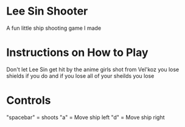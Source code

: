# Lee Sin Shooter
A fun little ship shooting game I made

# Instructions on How to Play

Don't let Lee Sin get hit by the anime girls shot from Vel'koz
you lose shields if you do and if you lose all of your sheilds you lose

# Controls

"spacebar" = shoots
"a" = Move ship left
"d" = Move ship right
